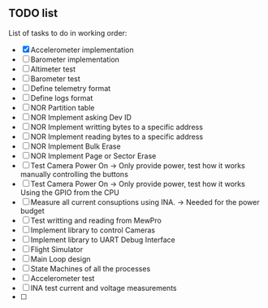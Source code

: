 ## TODO list
List of tasks to do in working order:
* [x] Accelerometer implementation
* [ ] Barometer implementation
* [ ] Altimeter test
* [ ] Barometer test
* [ ] Define telemetry format
* [ ] Define logs format
* [ ] NOR Partition table
* [ ] NOR Implement asking Dev ID 
* [ ] NOR Implement writting bytes to a specific address
* [ ] NOR Implement reading bytes to a specific address
* [ ] NOR Implement Bulk Erase
* [ ] NOR Implement Page or Sector Erase
* [ ] Test Camera Power On -> Only provide power, test how it works manually controlling the buttons
* [ ] Test Camera Power On -> Only provide power, test how it works Using the GPIO from the CPU
* [ ] Measure all current consuptions using INA. -> Needed for the power budget
* [ ] Test writting and reading from MewPro
* [ ] Implement library to control Cameras
* [ ] Implement library to UART Debug Interface
* [ ] Flight Simulator
* [ ] Main Loop design
* [ ] State Machines of all the processes
* [ ] Accelerometer test
* [ ] INA test current and voltage measurements
* [ ] 
